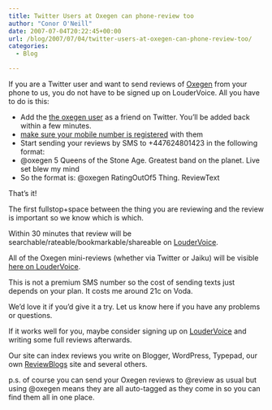 ```yaml
---
title: Twitter Users at Oxegen can phone-review too
author: "Conor O'Neill"
date: 2007-07-04T20:22:45+00:00
url: /blog/2007/07/04/twitter-users-at-oxegen-can-phone-review-too/
categories:
  - Blog

---
```

If you are a Twitter user and want to send reviews of [Oxegen][1] from your phone to us, you do not have to be signed up on LouderVoice. All you have to do is this:

  * Add the [the oxegen user][2] as a friend on Twitter. You&#8217;ll be added back within a few minutes.
  * [make sure your mobile number is registered][3] with them
  * Start sending your reviews by SMS to +447624801423 in the following format:
  * @oxegen 5 Queens of the Stone Age. Greatest band on the planet. Live set blew my mind
  * So the format is: @oxegen RatingOutOf5 Thing. ReviewText

That&#8217;s it!

The first fullstop+space between the thing you are reviewing and the review is important so we know which is which.

Within 30 minutes that review will be searchable/rateable/bookmarkable/shareable on [LouderVoice][4].

All of the Oxegen mini-reviews (whether via Twitter or Jaiku) will be visible [here on LouderVoice][5].

This is not a premium SMS number so the cost of sending texts just depends on your plan. It costs me around 21c on Voda.

We&#8217;d love it if you&#8217;d give it a try. Let us know here if you have any problems or questions.

If it works well for you, maybe consider signing up on [LouderVoice][4] and writing some full reviews afterwards.

Our site can index reviews you write on Blogger, WordPress, Typepad, our own [ReviewBlogs][6] site and several others.

p.s. of course you can send your Oxegen reviews to @review as usual but using @oxegen means they are all auto-tagged as they come in so you can find them all in one place.

 [1]: http://www.oxegen.ie
 [2]: http://twitter.com/oxegen
 [3]: http://twitter.com/devices
 [4]: https://loudervoice.com/
 [5]: https://loudervoice.com/tags/oxegen
 [6]: http://reviewblogs.loudervoice.com/